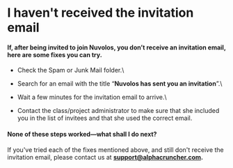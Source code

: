 # I haven't received the invitation email

#### If, after being invited to join Nuvolos, you don’t receive an invitation email, here are some fixes you can try.

* Check the Spam or Junk Mail folder.\

* Search for an email with the title “**Nuvolos has sent you an invitation**”.\

* Wait a few minutes for the invitation email to arrive.\

* Contact the class/project administrator to make sure that she included you in the list of invitees and that she used the correct email.

#### None of these steps worked—what shall I do next?

If you've tried each of the fixes mentioned above, and still don't receive the invitation email, please contact us at **support@alphacruncher.com.**
